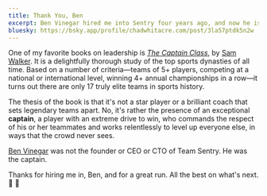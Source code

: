 ```yaml
---
title: Thank You, Ben
excerpt: Ben Vinegar hired me into Sentry four years ago, and now he is moving on. Allow me a few words.
bluesky: https://bsky.app/profile/chadwhitacre.com/post/3la57ptdk5n2w
---
```


One of my favorite books on leadership is <cite><a
href="https://www.bysamwalker.com/the-captain-class">The Captain
Class</a></cite>, by <a href="https://www.bysamwalker.com/">Sam Walker</a>. It
is a delightfully thorough study of the top sports dynasties of all time. Based
on a number of criteria—teams of 5+ players, competing at a national or
international level, winning 4+ annual championships in a row—it turns out
there are only 17 truly elite teams in sports history.

The thesis of the book is that it's not a star player or a brilliant coach that
sets legendary teams apart. No, it's rather the presence of an exceptional
**captain**, a player with an extreme drive to win, who commands the respect of his
or her teammates and works relentlessly to level up everyone else, in ways that
the crowd never sees.

<a href="https://benv.ca/">Ben Vinegar</a> was not the founder or CEO or CTO of
Team Sentry. He was the captain.

Thanks for hiring me in, Ben, and for a great run. All the best on what's next.
🫡 💃
